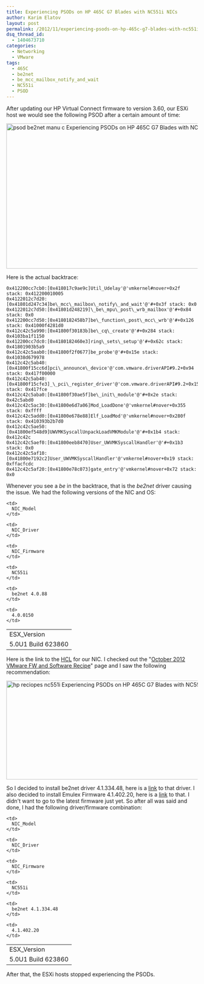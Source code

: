 ```yaml
---
title: Experiencing PSODs on HP 465C G7 Blades with NC551i NICs
author: Karim Elatov
layout: post
permalink: /2012/11/experiencing-psods-on-hp-465c-g7-blades-with-nc551i-nics/
dsq_thread_id:
  - 1404673710
categories:
  - Networking
  - VMware
tags:
  - 465C
  - be2net
  - be_mcc_mailbox_notify_and_wait
  - NC551i
  - PSOD
---
```

After updating our HP Virtual Connect firmware to version 3.60, our ESXi host we would see the following PSOD after a certain amount of time:

<a href="http://virtuallyhyper.com/wp-content/uploads/2012/11/psod_be2net_manu_c.png" onclick="javascript:_gaq.push(['_trackEvent','outbound-article','http://virtuallyhyper.com/wp-content/uploads/2012/11/psod_be2net_manu_c.png']);"><img class="alignnone size-full wp-image-4721" title="psod_be2net_manu_c" src="http://virtuallyhyper.com/wp-content/uploads/2012/11/psod_be2net_manu_c.png" alt="psod be2net manu c Experiencing PSODs on HP 465C G7 Blades with NC551i NICs " width="793" height="382" /></a>

Here is the actual backtrace:

	  
	0x412200cc7cb0:[0x418017c9ae9c]Util_Udelay'@'vmkernel#nover+0x2f stack: 0x412200010005  
	0x4122012c7d20:[0x41801d247c34]be\_mcc\_mailbox\_notify\_and_wait'@'#+0x3f stack: 0x0  
	0x4122012c7d50:[0x41801d248219]\_be\_mpu\_post\_wrb_mailbox'@'#+0x84 stack: 0x0  
	0x412200cc7d50:[0x4180182458b7]be\_function\_post\_mcc\_wrb'@'#+0x126 stack: 0x41000f4281d0  
	0x412c42c5a990:[0x41800f30183b]be\_cq\_create'@'#+0x284 stack: 0x4103ba1f1150  
	0x412200cc7dc0:[0x4180182460e3]ring\_sets\_setup'@'#+0x62c stack: 0x41801903b5a9  
	0x412c42c5aab0:[0x41800f2f0677]be_probe'@'#+0x15e stack: 0x41038d679978  
	0x412c42c5ab40:[0x41800f15cc6d]pci\_announce\_device'@'com.vmware.driverAPI#9.2+0x94 stack: 0x417f00000  
	0x412c42c5ab40:[0x41800f15cfe3]_\_pci\_register_driver'@'com.vmware.driverAPI#9.2+0x152 stack: 0x417fce  
	0x412c42c5aba0:[0x41800f30ae5f]be\_init\_module'@'#+0x2e stack: 0x42c5abd0  
	0x412c42c5ac30:[0x41800e6d7a06]Mod_LoadDone'@'vmkernel#nover+0x355 stack: 0xffff  
	0x412c42c5add0:[0x41800e678e88]Elf_LoadMod'@'vmkernel#nover+0x280f stack: 0x410393b2b7d0  
	0x412c42c5ae50:[0x41800ef548d9]UWVMKSyscallUnpackLoadVMKModule'@'#+0x1b4 stack: 0x412c42c  
	0x412c42c5aef0:[0x41800eeb8470]User_UWVMKSyscallHandler'@'#+0x1b3 stack: 0x0  
	0x412c42c5af10:[0x41800e7192c2]User_UWVMKSyscallHandler'@'vmkernel#nover+0x19 stack: 0xffacfcdc  
	0x412c42c5af20:[0x41800e78c073]gate_entry'@'vmkernel#nover+0x72 stack: 0x0  
	

Whenever you see a *be* in the backtrace, that is the *be2net* driver causing the issue. We had the following versions of the NIC and OS:

<table border="0">
  <tr>
    <td>
      ESX_Version
    </td>
    
    <td>
      NIC_Model
    </td>
    
    <td>
      NIC_Driver
    </td>
    
    <td>
      NIC_Firmware
    </td>
  </tr>
  
  <tr>
    <td>
      5.0U1 Build 623860
    </td>
    
    <td>
      NC551i
    </td>
    
    <td>
      be2net 4.0.88
    </td>
    
    <td>
      4.0.0150
    </td>
  </tr>
</table>

Here is the link to the <a href="http://www.vmware.com/resources/compatibility/detail.php?deviceCategory=io&productid=19068&deviceCategory=io&VID=19a2&DID=0700&SVID=103c&SSID=3314&page=1&display_interval=10&sortColumn=Partner&sortOrder=Asc" onclick="javascript:_gaq.push(['_trackEvent','outbound-article','http://www.vmware.com/resources/compatibility/detail.php?deviceCategory=io&productid=19068&deviceCategory=io&VID=19a2&DID=0700&SVID=103c&SSID=3314&page=1&display_interval=10&sortColumn=Partner&sortOrder=Asc']);">HCL</a> for our NIC. I checked out the "<a href="http://vibsdepot.hp.com/hpq/recipes/October2012VMwareRecipe3.0.pdf" onclick="javascript:_gaq.push(['_trackEvent','download','http://vibsdepot.hp.com/hpq/recipes/October2012VMwareRecipe3.0.pdf']);">October 2012 VMware FW and Software Recipe</a>" page and I saw the following recommendation:

<a href="http://virtuallyhyper.com/wp-content/uploads/2012/11/hp_reciopes_nc551i.png" onclick="javascript:_gaq.push(['_trackEvent','outbound-article','http://virtuallyhyper.com/wp-content/uploads/2012/11/hp_reciopes_nc551i.png']);"><img src="http://virtuallyhyper.com/wp-content/uploads/2012/11/hp_reciopes_nc551i.png" alt="hp reciopes nc551i Experiencing PSODs on HP 465C G7 Blades with NC551i NICs " title="hp_reciopes_nc551i" width="657" height="260" class="alignnone size-full wp-image-4723" /></a>

So I decided to install be2net driver 4.1.334.48, here is a <a href="https://my.vmware.com/web/vmware/details?downloadGroup=DT-ESX50-EMULEX-be2net-4133448&productId=285" onclick="javascript:_gaq.push(['_trackEvent','outbound-article','http://my.vmware.com/web/vmware/details?downloadGroup=DT-ESX50-EMULEX-be2net-4133448&productId=285']);">link</a> to that driver. I also decided to install Emulex Firmware 4.1.402.20, here is a <a href="http://h20000.www2.hp.com/bizsupport/TechSupport/SoftwareDescription.jsp?lang=en&#038;cc=us&#038;prodTypeId=3709945&#038;prodSeriesId=4268682&#038;prodNameId=4268597&#038;swEnvOID=54&#038;swLang=8&#038;mode=2&#038;taskId=135&#038;swItem=co-106538-1" onclick="javascript:_gaq.push(['_trackEvent','outbound-article','http://h20000.www2.hp.com/bizsupport/TechSupport/SoftwareDescription.jsp?lang=en&cc=us&prodTypeId=3709945&prodSeriesId=4268682&prodNameId=4268597&swEnvOID=54&swLang=8&mode=2&taskId=135&swItem=co-106538-1']);">link</a> to that. I didn't want to go to the latest firmware just yet. So after all was said and done, I had the following driver/firmware combination:

<table border="0">
  <tr>
    <td>
      ESX_Version
    </td>
    
    <td>
      NIC_Model
    </td>
    
    <td>
      NIC_Driver
    </td>
    
    <td>
      NIC_Firmware
    </td>
  </tr>
  
  <tr>
    <td>
      5.0U1 Build 623860
    </td>
    
    <td>
      NC551i
    </td>
    
    <td>
      be2net 4.1.334.48
    </td>
    
    <td>
      4.1.402.20
    </td>
  </tr>
</table>

After that, the ESXi hosts stopped experiencing the PSODs.

